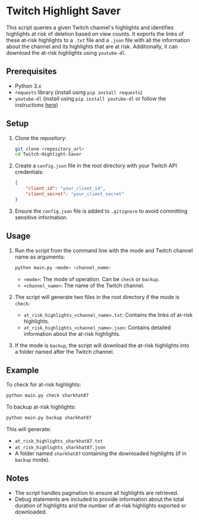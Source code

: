 # Twitch Highlight Saver

This script queries a given Twitch channel's highlights and identifies highlights at risk of deletion based on view counts. It exports the links of these at-risk highlights to a `.txt` file and a `.json` file with all the information about the channel and its highlights that are at risk. Additionally, it can download the at-risk highlights using `youtube-dl`.

## Prerequisites

- Python 3.x
- `requests` library (install using `pip install requests`)
- `youtube-dl` (install using `pip install youtube-dl` or follow the instructions [here](https://github.com/ytdl-org/youtube-dl#installation))

## Setup

1. Clone the repository:
    ```sh
    git clone <repository_url>
    cd Twitch-Highlight-Saver
    ```

2. Create a `config.json` file in the root directory with your Twitch API credentials:
    ```json
    {
        "client_id": "your_client_id",
        "client_secret": "your_client_secret"
    }
    ```

3. Ensure the `config.json` file is added to `.gitignore` to avoid committing sensitive information.

## Usage

1. Run the script from the command line with the mode and Twitch channel name as arguments:
    ```sh
    python main.py <mode> <channel_name>
    ```

    - `<mode>`: The mode of operation. Can be `check` or `backup`.
    - `<channel_name>`: The name of the Twitch channel.

2. The script will generate two files in the root directory if the mode is `check`:
    - `at_risk_highlights_<channel_name>.txt`: Contains the links of at-risk highlights.
    - `at_risk_highlights_<channel_name>.json`: Contains detailed information about the at-risk highlights.

3. If the mode is `backup`, the script will download the at-risk highlights into a folder named after the Twitch channel.

## Example

To check for at-risk highlights:
```sh
python main.py check sharkhat87
```

To backup at-risk highlights:
```sh
python main.py backup sharkhat87
```

This will generate:
- `at_risk_highlights_sharkhat87.txt`
- `at_risk_highlights_sharkhat87.json`
- A folder named `sharkhat87` containing the downloaded highlights (if in `backup` mode).

## Notes

- The script handles pagination to ensure all highlights are retrieved.
- Debug statements are included to provide information about the total duration of highlights and the number of at-risk highlights exported or downloaded.
